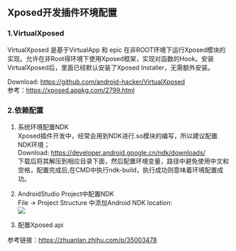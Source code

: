 ## Xposed开发插件环境配置

### 1.VirtualXposed

VirtualXposed 是基于VirtualApp 和 epic 在非ROOT环境下运行Xposed模块的实现。允许在非Root得环境下使用Xposed框架，实现对函数的Hook。安装VirtualXposed后，里面已经默认安装了Xposed Installer，无需额外安装。  

Download: https://github.com/android-hacker/VirtualXposed   
参考：https://xposed.appkg.com/2799.html   


### 2.依赖配置

1. 系统环境配置NDK  
	Xposed插件开发中，经常会用到NDK进行.so模块的编写，所以建议配置NDK环境；  
	Download: https://developer.android.google.cn/ndk/downloads/  
	下载后将其解压到相应目录下面，然后配置环境变量，路径中避免使用中文和空格，配置完成后,在CMD中执行ndk-build，执行成功则意味着环境配置成功。
2. AndroidStudio Project中配置NDK	  
	File -> Project Structure 中添加Android NDK location:  
	 <img src="https://github.com/shadow-horse/Learning-resource/blob/master/practice/media/ndk_201809201209.png" />  
	
3. 配置Xposed api
   




参考链接：https://zhuanlan.zhihu.com/p/35003478  


